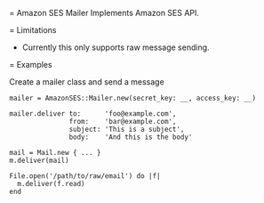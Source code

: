 = Amazon SES Mailer
Implements Amazon SES API.

= Limitations
- Currently this only supports raw message sending.

= Examples

Create a mailer class and send a message

	mailer = AmazonSES::Mailer.new(secret_key: __, access_key: __)
    
	mailer.deliver to:      'foo@example.com',
				   from:    'bar@example.com',
				   subject: 'This is a subject',
				   body:    'And this is the body'
    
	mail = Mail.new { ... }
    m.deliver(mail)
    
	File.open('/path/to/raw/email') do |f|
      m.deliver(f.read)	
	end
